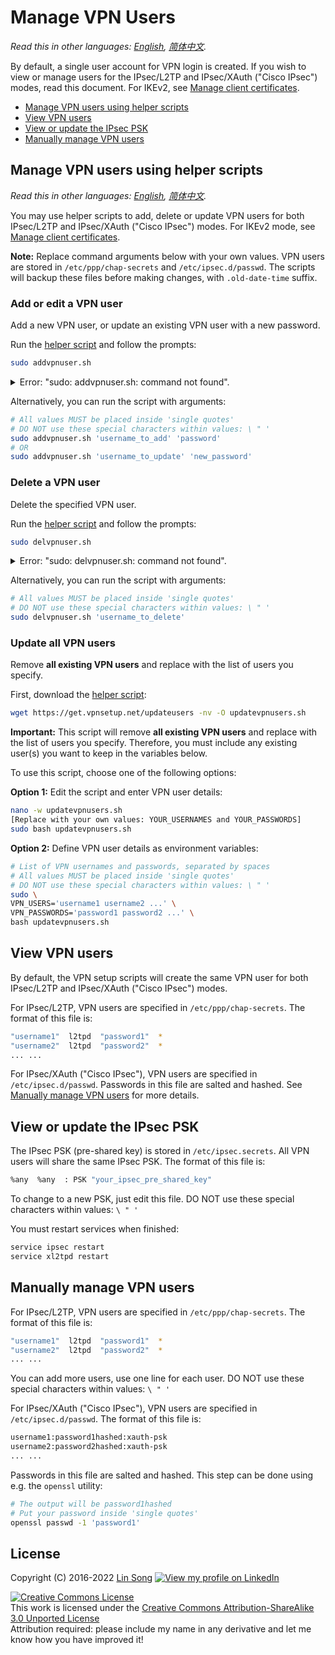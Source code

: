 # Manage VPN Users

*Read this in other languages: [English](manage-users.md), [简体中文](manage-users-zh.md).*

By default, a single user account for VPN login is created. If you wish to view or manage users for the IPsec/L2TP and IPsec/XAuth ("Cisco IPsec") modes, read this document. For IKEv2, see [Manage client certificates](ikev2-howto.md#manage-client-certificates).

* [Manage VPN users using helper scripts](#manage-vpn-users-using-helper-scripts)
* [View VPN users](#view-vpn-users)
* [View or update the IPsec PSK](#view-or-update-the-ipsec-psk)
* [Manually manage VPN users](#manually-manage-vpn-users)

## Manage VPN users using helper scripts

*Read this in other languages: [English](manage-users.md#manage-vpn-users-using-helper-scripts), [简体中文](manage-users-zh.md#使用辅助脚本管理-vpn-用户).*

You may use helper scripts to add, delete or update VPN users for both IPsec/L2TP and IPsec/XAuth ("Cisco IPsec") modes. For IKEv2 mode, see [Manage client certificates](ikev2-howto.md#manage-client-certificates).

**Note:** Replace command arguments below with your own values. VPN users are stored in `/etc/ppp/chap-secrets` and `/etc/ipsec.d/passwd`. The scripts will backup these files before making changes, with `.old-date-time` suffix.

### Add or edit a VPN user

Add a new VPN user, or update an existing VPN user with a new password.

Run the [helper script](../extras/add_vpn_user.sh) and follow the prompts:

```bash
sudo addvpnuser.sh
```

<details>
<summary>
Error: "sudo: addvpnuser.sh: command not found".
</summary>

This is normal if you used an older version of the VPN setup script. First, download the helper script:

```bash
wget https://get.vpnsetup.net/adduser -nv -O /opt/src/addvpnuser.sh
chmod +x /opt/src/addvpnuser.sh && ln -s /opt/src/addvpnuser.sh /usr/bin
```

Then run the script using the instructions.
</details>

Alternatively, you can run the script with arguments:

```bash
# All values MUST be placed inside 'single quotes'
# DO NOT use these special characters within values: \ " '
sudo addvpnuser.sh 'username_to_add' 'password'
# OR
sudo addvpnuser.sh 'username_to_update' 'new_password'
```

### Delete a VPN user

Delete the specified VPN user.

Run the [helper script](../extras/del_vpn_user.sh) and follow the prompts:

```bash
sudo delvpnuser.sh
```

<details>
<summary>
Error: "sudo: delvpnuser.sh: command not found".
</summary>

This is normal if you used an older version of the VPN setup script. First, download the helper script:

```bash
wget https://get.vpnsetup.net/deluser -nv -O /opt/src/delvpnuser.sh
chmod +x /opt/src/delvpnuser.sh && ln -s /opt/src/delvpnuser.sh /usr/bin
```

Then run the script using the instructions.
</details>

Alternatively, you can run the script with arguments:

```bash
# All values MUST be placed inside 'single quotes'
# DO NOT use these special characters within values: \ " '
sudo delvpnuser.sh 'username_to_delete'
```

### Update all VPN users

Remove **all existing VPN users** and replace with the list of users you specify.

First, download the [helper script](../extras/update_vpn_users.sh):

```bash
wget https://get.vpnsetup.net/updateusers -nv -O updatevpnusers.sh
```

**Important:** This script will remove **all existing VPN users** and replace with the list of users you specify. Therefore, you must include any existing user(s) you want to keep in the variables below.

To use this script, choose one of the following options:

**Option 1:** Edit the script and enter VPN user details:

```bash
nano -w updatevpnusers.sh
[Replace with your own values: YOUR_USERNAMES and YOUR_PASSWORDS]
sudo bash updatevpnusers.sh
```

**Option 2:** Define VPN user details as environment variables:

```bash
# List of VPN usernames and passwords, separated by spaces
# All values MUST be placed inside 'single quotes'
# DO NOT use these special characters within values: \ " '
sudo \
VPN_USERS='username1 username2 ...' \
VPN_PASSWORDS='password1 password2 ...' \
bash updatevpnusers.sh
```

## View VPN users

By default, the VPN setup scripts will create the same VPN user for both IPsec/L2TP and IPsec/XAuth ("Cisco IPsec") modes.

For IPsec/L2TP, VPN users are specified in `/etc/ppp/chap-secrets`. The format of this file is:

```bash
"username1"  l2tpd  "password1"  *
"username2"  l2tpd  "password2"  *
... ...
```

For IPsec/XAuth ("Cisco IPsec"), VPN users are specified in `/etc/ipsec.d/passwd`. Passwords in this file are salted and hashed. See [Manually manage VPN users](#manually-manage-vpn-users) for more details.

## View or update the IPsec PSK

The IPsec PSK (pre-shared key) is stored in `/etc/ipsec.secrets`. All VPN users will share the same IPsec PSK. The format of this file is:

```bash
%any  %any  : PSK "your_ipsec_pre_shared_key"
```

To change to a new PSK, just edit this file. DO NOT use these special characters within values: `\ " '`

You must restart services when finished:

```bash
service ipsec restart
service xl2tpd restart
```

## Manually manage VPN users

For IPsec/L2TP, VPN users are specified in `/etc/ppp/chap-secrets`. The format of this file is:

```bash
"username1"  l2tpd  "password1"  *
"username2"  l2tpd  "password2"  *
... ...
```

You can add more users, use one line for each user. DO NOT use these special characters within values: `\ " '`

For IPsec/XAuth ("Cisco IPsec"), VPN users are specified in `/etc/ipsec.d/passwd`. The format of this file is:

```bash
username1:password1hashed:xauth-psk
username2:password2hashed:xauth-psk
... ...
```

Passwords in this file are salted and hashed. This step can be done using e.g. the `openssl` utility:

```bash
# The output will be password1hashed
# Put your password inside 'single quotes'
openssl passwd -1 'password1'
```

## License

Copyright (C) 2016-2022 [Lin Song](https://github.com/hwdsl2) [![View my profile on LinkedIn](https://static.licdn.com/scds/common/u/img/webpromo/btn_viewmy_160x25.png)](https://www.linkedin.com/in/linsongui)   

[![Creative Commons License](https://i.creativecommons.org/l/by-sa/3.0/88x31.png)](http://creativecommons.org/licenses/by-sa/3.0/)   
This work is licensed under the [Creative Commons Attribution-ShareAlike 3.0 Unported License](http://creativecommons.org/licenses/by-sa/3.0/)  
Attribution required: please include my name in any derivative and let me know how you have improved it!
